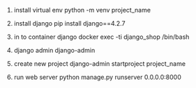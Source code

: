 1) install virtual env
python -m venv project_name

2) install django
pip install django==4.2.7

3) in to container django
docker exec -ti django_shop /bin/bash

4) django admin
django-admin

5) create new project
django-admin startproject project_name

6) run web server
python manage.py runserver 0.0.0.0:8000